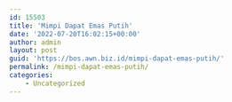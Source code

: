 ```yaml
---
id: 15503
title: 'Mimpi Dapat Emas Putih'
date: '2022-07-20T16:02:15+00:00'
author: admin
layout: post
guid: 'https://bos.awn.biz.id/mimpi-dapat-emas-putih/'
permalink: /mimpi-dapat-emas-putih/
categories:
    - Uncategorized
---
```


